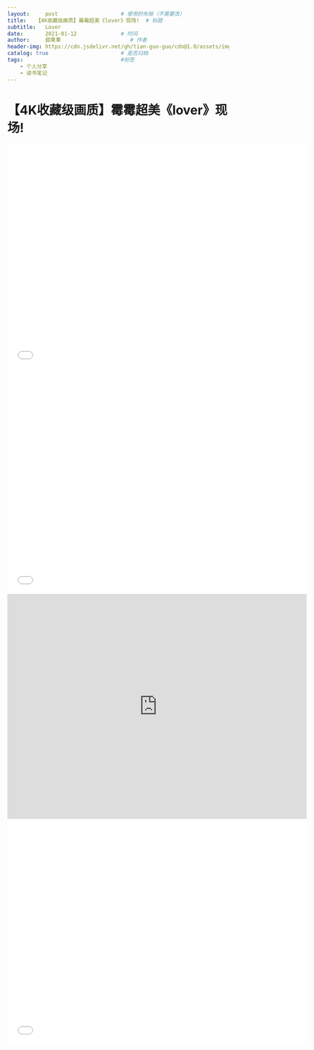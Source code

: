 ```yaml
---
layout:     post                    # 使用的布局（不需要改）
title:   【4K收藏级画质】霉霉超美《lover》现场!  # 标题 
subtitle:   Lover
date:       2021-01-12              # 时间
author:     甜果果                      # 作者
header-img: https://cdn.jsdelivr.net/gh/tian-guo-guo/cdn@1.0/assets/img/post-bg-swift2.jpg    #这篇文章标题背景图片
catalog: true                       # 是否归档
tags:                               #标签
    - 个人分享
    - 读书笔记
---
```


# 【4K收藏级画质】霉霉超美《lover》现场!

<iframe width="680" height="510" src="//player.bilibili.com/player.html?aid=755794618&bvid=BV1d64y1o7kW&cid=271244610&page=1" scrolling="no" border="0" frameborder="no" framespacing="0" allowfullscreen="true"> </iframe>



<iframe width="680" height="510"  src="//player.bilibili.com/player.html?aid=64953510&bvid=BV1j4411R7YH&cid=112744558&page=1" scrolling="no" border="0" frameborder="no" framespacing="0" allowfullscreen="true"> </iframe>





<iframe  width="680" height="510"  src="https://www.youtube.com/embed/QRTzoIp0Xho" frameborder="0" allow="accelerometer; autoplay; clipboard-write; encrypted-media; gyroscope; picture-in-picture" allowfullscreen></iframe>



<iframe width="680" height="510"  src="//player.bilibili.com/player.html?aid=71007299&bvid=BV1WE411Z7sG&cid=123031947&page=1" scrolling="no" border="0" frameborder="no" framespacing="0" allowfullscreen="true"> </iframe>

